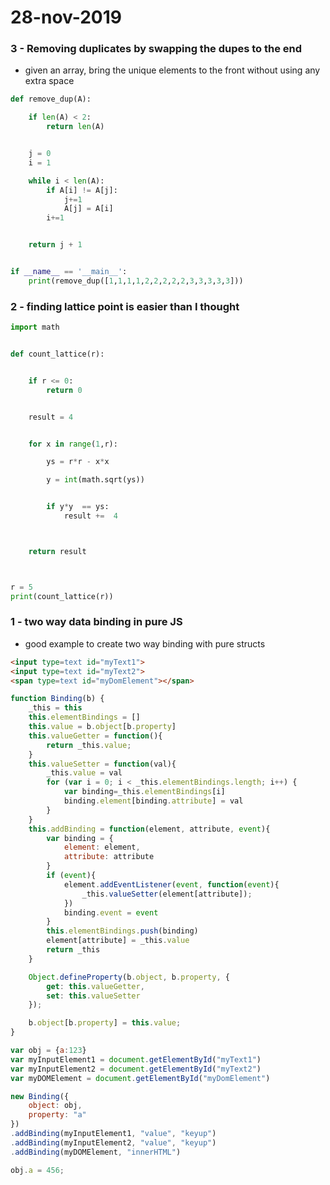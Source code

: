 # 28-nov-2019

### 3 - Removing duplicates by swapping the dupes to the end

- given an array, bring the unique elements to the front without using any extra space

```python
def remove_dup(A):

    if len(A) < 2:
        return len(A)


    j = 0
    i = 1

    while i < len(A):
        if A[i] != A[j]:
            j+=1
            A[j] = A[i]
        i+=1


    return j + 1


if __name__ == '__main__':
    print(remove_dup([1,1,1,1,2,2,2,2,2,3,3,3,3,3]))

```


### 2 - finding lattice point is easier than I thought

```python
import math


def count_lattice(r):


    if r <= 0:
        return 0


    result = 4


    for x in range(1,r):

        ys = r*r - x*x

        y = int(math.sqrt(ys))


        if y*y  == ys:
            result +=  4



    return result



r = 5
print(count_lattice(r))
```


### 1 - two way data binding in pure JS

- good example to create two way binding with pure structs

```html
<input type=text id="myText1">
<input type=text id="myText2">
<span type=text id="myDomElement"></span>
```


```javascript
function Binding(b) {
    _this = this
    this.elementBindings = []
    this.value = b.object[b.property]
    this.valueGetter = function(){
        return _this.value;
    }
    this.valueSetter = function(val){
        _this.value = val
        for (var i = 0; i < _this.elementBindings.length; i++) {
            var binding=_this.elementBindings[i]
            binding.element[binding.attribute] = val
        }
    }
    this.addBinding = function(element, attribute, event){
        var binding = {
            element: element,
            attribute: attribute
        }
        if (event){
            element.addEventListener(event, function(event){
                _this.valueSetter(element[attribute]);
            })
            binding.event = event
        }       
        this.elementBindings.push(binding)
        element[attribute] = _this.value
        return _this
    }

    Object.defineProperty(b.object, b.property, {
        get: this.valueGetter,
        set: this.valueSetter
    }); 

    b.object[b.property] = this.value;
}

var obj = {a:123}
var myInputElement1 = document.getElementById("myText1")
var myInputElement2 = document.getElementById("myText2")
var myDOMElement = document.getElementById("myDomElement")

new Binding({
	object: obj,
	property: "a"
})
.addBinding(myInputElement1, "value", "keyup")
.addBinding(myInputElement2, "value", "keyup")
.addBinding(myDOMElement, "innerHTML")

obj.a = 456;
```

